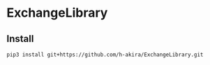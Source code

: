 # ExchangeLibrary
## Install
```
pip3 install git+https://github.com/h-akira/ExchangeLibrary.git
```
